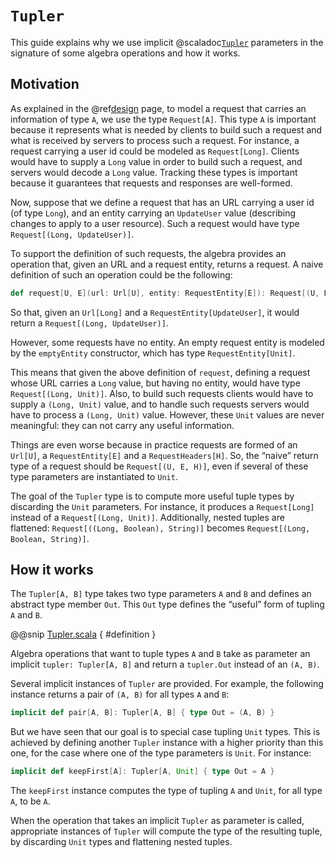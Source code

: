 # `Tupler`

This guide explains why we use implicit @scaladoc[`Tupler`](endpoints4s.Tupler) parameters
in the signature of some algebra operations and how it works.

## Motivation

As explained in the @ref[design](../design.md) page, to model a request that carries
an information of type `A`, we use the type `Request[A]`. This type `A` is
important because it represents what is needed by clients to build such
a request and what is received by servers to process such a request. For
instance, a request carrying a user id could be modeled as `Request[Long]`.
Clients would have to supply a `Long` value in order to build such a request,
and servers would decode a `Long` value. Tracking these types is important
because it guarantees that requests and responses are well-formed.

Now, suppose that we define a request that has an URL carrying a user id
(of type `Long`), and an entity carrying an `UpdateUser` value (describing
changes to apply to a user resource). Such a request would have type
`Request[(Long, UpdateUser)]`.

To support the definition of such requests, the algebra provides an
operation that, given an URL and a request entity, returns a request.
A naive definition of such an operation could be the following:

~~~ scala
def request[U, E](url: Url[U], entity: RequestEntity[E]): Request[(U, E)]
~~~

So that, given an `Url[Long]` and a `RequestEntity[UpdateUser]`, it
would return a `Request[(Long, UpdateUser)]`.

However, some requests have no entity. An empty request entity is modeled
by the `emptyEntity` constructor, which has type `RequestEntity[Unit]`.

This means that given the above definition of `request`, defining a
request whose URL carries a `Long` value, but having no entity, would
have type `Request[(Long, Unit)]`. Also, to build such requests
clients would have to supply a `(Long, Unit)` value, and to handle
such requests servers would have to process a `(Long, Unit)` value.
However, these `Unit` values are never meaningful: they can not carry
any useful information.

Things are even worse because in practice requests are formed of an
`Url[U]`, a `RequestEntity[E]` and a `RequestHeaders[H]`. So, the
“naive” return type of a request should be `Request[(U, E, H)]`,
even if several of these type parameters are instantiated to `Unit`.

The goal of the `Tupler` type is to compute more useful tuple types
by discarding the `Unit` parameters. For instance, it produces a
`Request[Long]` instead of a `Request[(Long, Unit)]`. Additionally,
nested tuples are flattened: `Request[((Long, Boolean), String)]`
becomes `Request[(Long, Boolean, String)]`.

## How it works

The `Tupler[A, B]` type takes two type parameters `A` and `B`
and defines an abstract type member `Out`. This `Out` type defines
the “useful” form of tupling `A` and `B`.

@@snip [Tupler.scala](/json-schema/json-schema/src/main/scala/endpoints4s/Tupler.scala) { #definition }

Algebra operations that want to tuple types `A` and `B` take as
parameter an implicit `tupler: Tupler[A, B]` and return a
`tupler.Out` instead of an `(A, B)`.

Several implicit instances of `Tupler` are provided. For example,
the following instance returns a pair of `(A, B)` for all types
`A` and `B`:

~~~ scala
implicit def pair[A, B]: Tupler[A, B] { type Out = (A, B) }
~~~

But we have seen that our goal is to special case tupling `Unit`
types. This is achieved by defining another `Tupler` instance
with a higher priority than this one, for the case where one
of the type parameters is `Unit`. For instance:

~~~ scala
implicit def keepFirst[A]: Tupler[A, Unit] { type Out = A }
~~~

The `keepFirst` instance computes the type of tupling `A`
and `Unit`, for all type `A`, to be `A`.

When the operation that takes an implicit `Tupler` as parameter
is called, appropriate instances of `Tupler` will compute the type
of the resulting tuple, by discarding `Unit` types and flattening
nested tuples.

